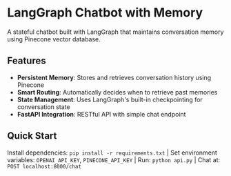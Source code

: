 # LangGraph Chatbot with Memory

A stateful chatbot built with LangGraph that maintains conversation memory using Pinecone vector database.

## Features
- **Persistent Memory**: Stores and retrieves conversation history using Pinecone
- **Smart Routing**: Automatically decides when to retrieve past memories
- **State Management**: Uses LangGraph's built-in checkpointing for conversation state
- **FastAPI Integration**: RESTful API with simple chat endpoint

## Quick Start
Install dependencies: `pip install -r requirements.txt` | Set environment variables: `OPENAI_API_KEY`, `PINECONE_API_KEY` | Run: `python api.py` | Chat at: `POST localhost:8000/chat` 